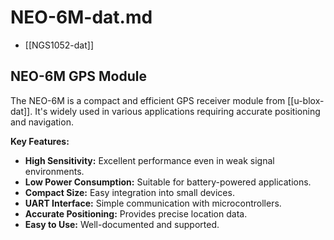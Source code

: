 
# NEO-6M-dat.md

- [[NGS1052-dat]]

## NEO-6M GPS Module

The NEO-6M is a compact and efficient GPS receiver module from [[u-blox-dat]]. It's widely used in various applications requiring accurate positioning and navigation.

**Key Features:**

*   **High Sensitivity:** Excellent performance even in weak signal environments.
*   **Low Power Consumption:** Suitable for battery-powered applications.
*   **Compact Size:** Easy integration into small devices.
*   **UART Interface:** Simple communication with microcontrollers.
*   **Accurate Positioning:** Provides precise location data.
*   **Easy to Use:** Well-documented and supported.